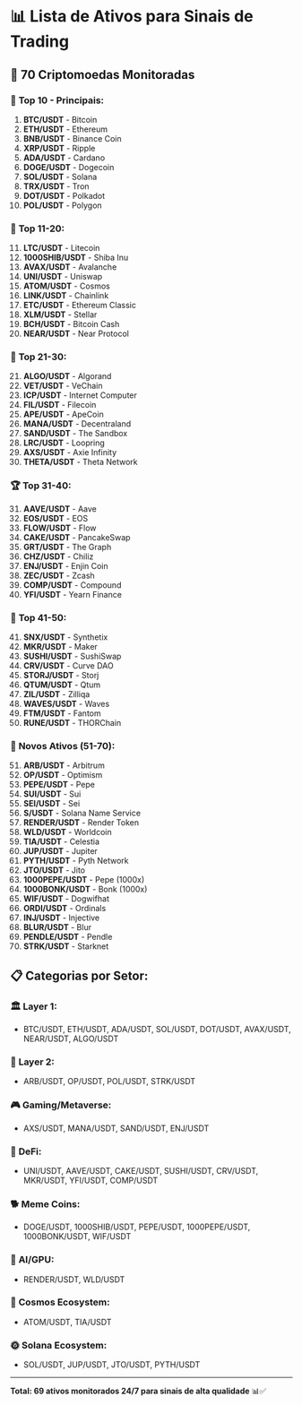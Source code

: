 # 📊 Lista de Ativos para Sinais de Trading

## 🚀 **70 Criptomoedas Monitoradas**

### 🥇 **Top 10 - Principais:**
1. **BTC/USDT** - Bitcoin
2. **ETH/USDT** - Ethereum  
3. **BNB/USDT** - Binance Coin
4. **XRP/USDT** - Ripple
5. **ADA/USDT** - Cardano
6. **DOGE/USDT** - Dogecoin
7. **SOL/USDT** - Solana
8. **TRX/USDT** - Tron
9. **DOT/USDT** - Polkadot
10. **POL/USDT** - Polygon

### 🥈 **Top 11-20:**
11. **LTC/USDT** - Litecoin
12. **1000SHIB/USDT** - Shiba Inu
13. **AVAX/USDT** - Avalanche
14. **UNI/USDT** - Uniswap
15. **ATOM/USDT** - Cosmos
16. **LINK/USDT** - Chainlink
17. **ETC/USDT** - Ethereum Classic
18. **XLM/USDT** - Stellar
19. **BCH/USDT** - Bitcoin Cash
20. **NEAR/USDT** - Near Protocol

### 🥉 **Top 21-30:**
21. **ALGO/USDT** - Algorand
22. **VET/USDT** - VeChain
23. **ICP/USDT** - Internet Computer
24. **FIL/USDT** - Filecoin
25. **APE/USDT** - ApeCoin
26. **MANA/USDT** - Decentraland
27. **SAND/USDT** - The Sandbox
28. **LRC/USDT** - Loopring
29. **AXS/USDT** - Axie Infinity
30. **THETA/USDT** - Theta Network

### 🏆 **Top 31-40:**
31. **AAVE/USDT** - Aave
32. **EOS/USDT** - EOS
33. **FLOW/USDT** - Flow
34. **CAKE/USDT** - PancakeSwap
35. **GRT/USDT** - The Graph
36. **CHZ/USDT** - Chiliz
37. **ENJ/USDT** - Enjin Coin
38. **ZEC/USDT** - Zcash
39. **COMP/USDT** - Compound
40. **YFI/USDT** - Yearn Finance

### 💎 **Top 41-50:**
41. **SNX/USDT** - Synthetix
42. **MKR/USDT** - Maker
43. **SUSHI/USDT** - SushiSwap
44. **CRV/USDT** - Curve DAO
45. **STORJ/USDT** - Storj
46. **QTUM/USDT** - Qtum
47. **ZIL/USDT** - Zilliqa
48. **WAVES/USDT** - Waves
49. **FTM/USDT** - Fantom
50. **RUNE/USDT** - THORChain

### 🚀 **Novos Ativos (51-70):**
51. **ARB/USDT** - Arbitrum
52. **OP/USDT** - Optimism
53. **PEPE/USDT** - Pepe
54. **SUI/USDT** - Sui
55. **SEI/USDT** - Sei
56. **S/USDT** - Solana Name Service
57. **RENDER/USDT** - Render Token
58. **WLD/USDT** - Worldcoin
59. **TIA/USDT** - Celestia
60. **JUP/USDT** - Jupiter
61. **PYTH/USDT** - Pyth Network
62. **JTO/USDT** - Jito
63. **1000PEPE/USDT** - Pepe (1000x)
64. **1000BONK/USDT** - Bonk (1000x)
65. **WIF/USDT** - Dogwifhat
66. **ORDI/USDT** - Ordinals
67. **INJ/USDT** - Injective
68. **BLUR/USDT** - Blur
69. **PENDLE/USDT** - Pendle
70. **STRK/USDT** - Starknet

## 📋 **Categorias por Setor:**

### 🏛️ **Layer 1:**
- BTC/USDT, ETH/USDT, ADA/USDT, SOL/USDT, DOT/USDT, AVAX/USDT, NEAR/USDT, ALGO/USDT

### 🌉 **Layer 2:**
- ARB/USDT, OP/USDT, POL/USDT, STRK/USDT

### 🎮 **Gaming/Metaverse:**
- AXS/USDT, MANA/USDT, SAND/USDT, ENJ/USDT

### 🔄 **DeFi:**
- UNI/USDT, AAVE/USDT, CAKE/USDT, SUSHI/USDT, CRV/USDT, MKR/USDT, YFI/USDT, COMP/USDT

### 🐕 **Meme Coins:**
- DOGE/USDT, 1000SHIB/USDT, PEPE/USDT, 1000PEPE/USDT, 1000BONK/USDT, WIF/USDT

### 🤖 **AI/GPU:**
- RENDER/USDT, WLD/USDT

### 🌌 **Cosmos Ecosystem:**
- ATOM/USDT, TIA/USDT

### 🌞 **Solana Ecosystem:**
- SOL/USDT, JUP/USDT, JTO/USDT, PYTH/USDT

---

**Total: 69 ativos monitorados 24/7 para sinais de alta qualidade** 📊✅